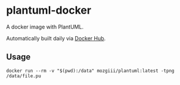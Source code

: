 # plantuml-docker

A docker image with PlantUML.

Automatically built daily via [Docker Hub](https://hub.docker.com/repository/docker/mozgiii/plantuml).

## Usage

```shell
docker run --rm -v "$(pwd):/data" mozgiii/plantuml:latest -tpng /data/file.pu
```
